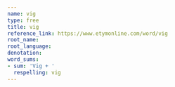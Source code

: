 ```yaml
---
name: vig
type: free
title: vig
reference_link: https://www.etymonline.com/word/vig
root_name: 
root_language: 
denotation: 
word_sums:
- sum: 'Vig + '
  respelling: vig
---
```

